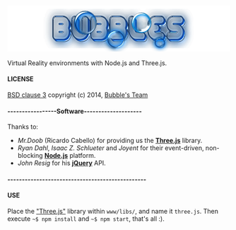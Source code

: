 ![bubbles logo](bubbles.png)

Virtual Reality environments with Node.js and Three.js.

#### LICENSE

[BSD clause 3](LICENSE) copyright (c) 2014, [Bubble's Team](CONTRIBUTORS)

#### -----------------Software--------------------

Thanks to:
- _Mr.Doob_ (Ricardo Cabello) for providing us the [**Three.js**](http://threejs.org) library.
- _Ryan Dahl_, _Isaac Z. Schlueter_ and _Joyent_ for their event-driven, non-blocking [**Node.js**](http://nodejs.org) platform.
- _John Resig_ for his [**jQuery**](http://jquery.com) API.

#### ------------------------------------------------

#### USE
Place the ["Three.js"](http://github.com/mrdoob/three.js/zipball/master) library within `www/libs/`, and name it `three.js`. Then execute `~$ npm install` and `~$ npm start`, that's all :).
